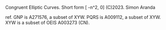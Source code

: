 Congruent Elliptic Curves. 
Short form [ -n^2, 0]
(C)2023. Simon Aranda




ref. GNP is A271576, a subset of XYW.
PQRS is A009112, a subset of XYW. XYW is a subset of OEIS A003273 (CN).
